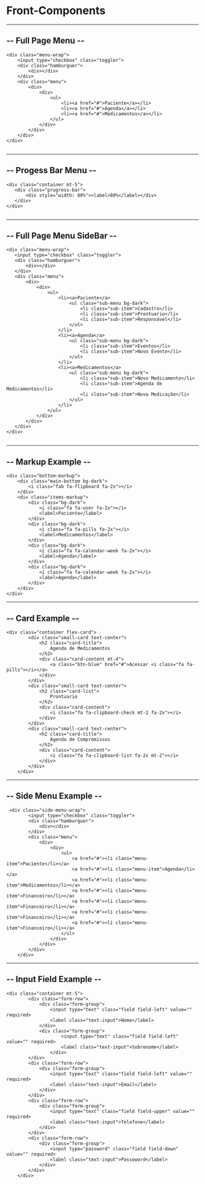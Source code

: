 # Front-Components

---------------------------------------------------------------------------------------------------
--                                         Full Page Menu                                        --
---------------------------------------------------------------------------------------------------
 ```
 <div class="menu-wrap">
     <input type="checkbox" class="toggler">
     <div class="hamburguer">
         <div></div>
     </div>
     <div class="menu">
         <div>
             <div>
                 <ul>
                     <li><a href="#">Paciente</a></li>
                     <li><a href="#">Agenda</a></li>
                     <li><a href="#">Medicamentos</a></li>
                 </ul>
             </div>
         </div>
     </div>
 </div>
    
 ```
---------------------------------------------------------------------------------------------------
--                                         Progess Bar Menu                                      --
---------------------------------------------------------------------------------------------------
 ```
<div class="container mt-5">
    <div class="progress-bar">
        <div style="width: 80%"><label>80%</label></div>
    </div>
</div>
    
 ```

---------------------------------------------------------------------------------------------------
--                                         Full Page Menu SideBar                                --
---------------------------------------------------------------------------------------------------
 ```
<div class="menu-wrap">
    <input type="checkbox" class="toggler">
    <div class="hamburguer">
        <div></div>
    </div>
    <div class="menu">
        <div>
            <div>
                <ul>
                    <li><a>Paciente</a>
                        <ul class="sub-menu bg-dark">
                            <li class="sub-item">Cadastro</li>
                            <li class="sub-item">Prontuario</li>
                            <li class="sub-item">Responsável</li>
                        </ul>
                    </li>
                    <li><a>Agenda</a>
                        <ul class="sub-menu bg-dark">
                            <li class="sub-item">Eventos</li>
                            <li class="sub-item">Novo Evento</li>
                        </ul>
                    </li>
                    <li><a>Medicamentos</a>
                        <ul class="sub-menu bg-dark">
                            <li class="sub-item">Novo Medicamento</li>
                            <li class="sub-item">Agenda de Medicamentos</li>
                            <li class="sub-item">Nova Medicação</li>
                        </ul>
                    </li>
                </ul>
            </div>
        </div>
    </div>
</div>
    
 ```


---------------------------------------------------------------------------------------------------
--                                         Markup Example                                        --
---------------------------------------------------------------------------------------------------
```
<div class="bottom-markup">
    <div class="main-bottom bg-dark">
        <i class="fab fa-flipboard fa-2x"></i>
    </div>
    <div class="items-markup">
        <div class="bg-dark">
            <i class="fa fa-user fa-2x"></i>
            <label>Paciente</label>
        </div>
        <div class="bg-dark">
            <i class="fa fa-pills fa-2x"></i>
            <label>Medicamentos</label>
        </div>
        <div class="bg-dark">
            <i class="fa fa-calendar-week fa-2x"></i>
            <label>Agenda</label>
        </div>
        <div class="bg-dark">
            <i class="fa fa-calendar-week fa-2x"></i>
            <label>Agenda</label>
        </div>
    </div>
</div>
```

---------------------------------------------------------------------------------------------------
--                                         Card Example                                          --
---------------------------------------------------------------------------------------------------
```
<div class="container flex-card">
        <div class="small-card text-center">
            <h2 class="card-title">
                Agenda de Medicamentos
            </h2>
            <div class="card-content mt-4">
                <a class="btn-blue" href="#">Acessar <i class="fa fa-pills"></i></a>
            </div>
        </div>
        <div class="small-card text-center">
            <h2 class="card-list">
                Prontuario
            </h2>
            <div class="card-content">
                <i class="fa fa-clipboard-check mt-2 fa-2x"></i>
            </div>
        </div>
        <div class="small-card text-center">
            <h2 class="card-title">
                Agenda de Compromissos
            </h2>
            <div class="card-content">
                <i class="fa fa-clipboard-list fa-2x mt-2"></i>
            </div>
        </div>
    </div>
```
---------------------------------------------------------------------------------------------------
--                                         Side Menu Example                                     --
---------------------------------------------------------------------------------------------------
```
 <div class="side-menu-wrap">
        <input type="checkbox" class="toggler">
        <div class="hamburguer">
            <div></div>
        </div>
        <div class="menu">
            <div>
                <div>
                    <ul>
                        <a href="#"><li class="menu-item">Paciente</li></a>
                        <a href="#"><li class="menu-item">Agenda</li></a>
                        <a href="#"><li class="menu-item">Medicamentos</li></a>
                        <a href="#"><li class="menu-item">Financeiro</li></a>
                        <a href="#"><li class="menu-item">Financeiro</li></a>
                        <a href="#"><li class="menu-item">Financeiro</li></a>
                        <a href="#"><li class="menu-item">Financeiro</li></a>
                    </ul>
                </div>
            </div>
        </div>
    </div>
```
---------------------------------------------------------------------------------------------------
--                                         Input Field Example                                   --
---------------------------------------------------------------------------------------------------
```
<div class="container mt-5">
        <div class="form-row">
            <div class="form-group">
                <input type="text" class="field field-left" value="" required>
                <label class="text-input">Nome</label>
            </div>
            <div class="form-group">
                    <input type="text" class="field field-left" value="" required>
                    <label class="text-input">Sobrenome</label>
                </div>
        </div>
        <div class="form-row">
            <div class="form-group">
                <input type="text" class="field field-left" value="" required>
                <label class="text-input">Email</label>
            </div>
        </div>
        <div class="form-row">
            <div class="form-group">
                <input type="text" class="field field-upper" value="" required>
                <label class="text-input">Telefone</label>
            </div>
        </div>
        <div class="form-row">
            <div class="form-group">
                <input type="password" class="field field-down" value="" required>
                <label class="text-input">Passoword</label>
            </div>
        </div>
    </div>
```


